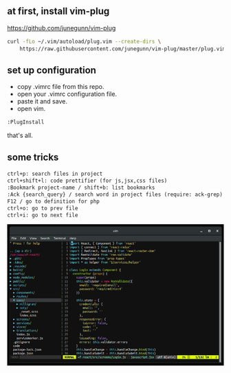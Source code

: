 
## at first, install vim-plug
https://github.com/junegunn/vim-plug

```sh
curl -fLo ~/.vim/autoload/plug.vim --create-dirs \
    https://raw.githubusercontent.com/junegunn/vim-plug/master/plug.vim
```

## set up configuration
* copy .vimrc file from this repo.
* open your .vimrc configuration file.
* paste it and save.
* open vim.

```sh
:PlugInstall
```

that's all.

## some tricks
```
ctrl+p: search files in project
ctrl+shift+l: code prettifier (for js,jsx,css files)
:Bookmark project-name / shift+b: list bookmarks
:Ack {search_query} / search word in project files (require: ack-grep)
F12 / go to definition for php
ctrl+o: go to prev file
ctrl+i: go to next file
```
<img src="image.png" />

